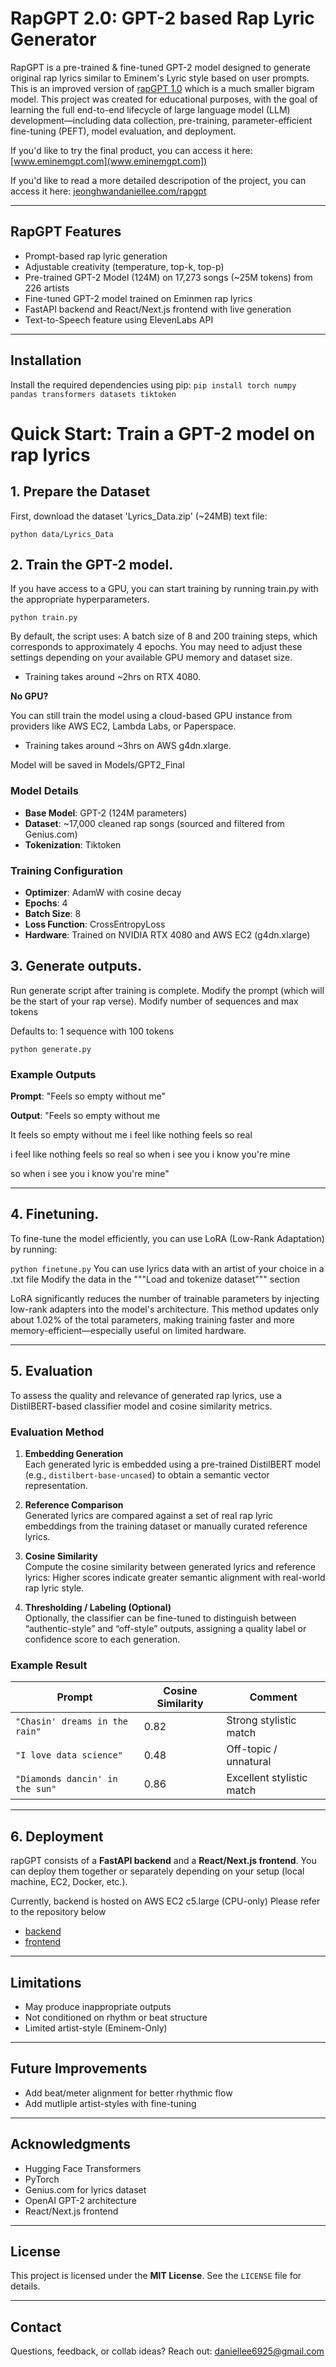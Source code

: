 # RapGPT 2.0: GPT-2 based Rap Lyric Generator

RapGPT is a pre-trained & fine-tuned GPT-2 model designed to generate original rap lyrics similar to Eminem's Lyric style based on user prompts. This is an improved version of [rapGPT 1.0](https://github.com/daniellee6925/rapGPT) which is a much smaller bigram model. This project was created for educational purposes, with the goal of learning the full end-to-end lifecycle of large language model (LLM) development—including data collection, pre-training, parameter-efficient fine-tuning (PEFT), model evaluation, and deployment.

If you'd like to try the final product, you can access it here: [www.eminemgpt.com](www.eminemgpt.com])

If you'd like to read a more detailed descripotion of the project, you can access it here: [jeonghwandaniellee.com/rapgpt](https://www.jeonghwandaniellee.com/rapgpt)


---

## RapGPT Features

- Prompt-based rap lyric generation
- Adjustable creativity (temperature, top-k, top-p)
- Pre-trained GPT-2 Model (124M) on 17,273 songs (~25M tokens) from 226 artists
- Fine-tuned GPT-2 model trained on Eminmen rap lyrics
- FastAPI backend and React/Next.js frontend with live generation
- Text-to-Speech feature using ElevenLabs API

---
## Installation

Install the required dependencies using pip:
`pip install torch numpy pandas transformers datasets tiktoken`


# Quick Start: Train a GPT-2 model on rap lyrics


## 1. Prepare the Dataset

First, download the dataset 'Lyrics_Data.zip' (~24MB) text file:


`python data/Lyrics_Data`

## 2. Train the GPT-2 model.
If you have access to a GPU, you can start training by running train.py with the appropriate hyperparameters.

`python train.py`

By default, the script uses:
A batch size of 8 and 200 training steps, which corresponds to approximately 4 epochs. You may need to adjust these settings depending on your available GPU memory and dataset size.
- Training takes around ~2hrs on RTX 4080.

**No GPU?**

You can still train the model using a cloud-based GPU instance from providers like AWS EC2, Lambda Labs, or Paperspace.
- Training takes around ~3hrs on AWS g4dn.xlarge.

Model will be saved in Models/GPT2_Final

### Model Details

- **Base Model**: GPT-2 (124M parameters)
- **Dataset**: ~17,000 cleaned rap songs (sourced and filtered from Genius.com)
- **Tokenization**: Tiktoken

### Training Configuration

- **Optimizer**: AdamW with cosine decay
- **Epochs**: 4
- **Batch Size**: 8
- **Loss Function**: CrossEntropyLoss
- **Hardware**: Trained on NVIDIA RTX 4080 and AWS EC2 (g4dn.xlarge)


## 3. Generate outputs.
Run generate script after training is complete. 
Modify the prompt (which will be the start of your rap verse).
Modify number of sequences and max tokens

Defaults to: 
1 sequence with 100 tokens

`python generate.py`

### Example Outputs

**Prompt**: "Feels so empty without me"  

**Output**: "Feels so empty without me 

It feels so empty without me i feel like nothing feels so real

i feel like nothing feels so real so when i see you i know you're mine

so when i see you i know you're mine"

---


## 4. Finetuning.
To fine-tune the model efficiently, you can use LoRA (Low-Rank Adaptation) by running:

`python finetune.py`
You can use lyrics data with an artist of your choice in a .txt file
Modify the data in the """Load and tokenize dataset""" section

LoRA significantly reduces the number of trainable parameters by injecting low-rank adapters into the model's architecture. This method updates only about 1.02% of the total parameters, making training faster and more memory-efficient—especially useful on limited hardware.

---

## 5. Evaluation

To assess the quality and relevance of generated rap lyrics, use a DistilBERT-based classifier model and cosine similarity metrics.

### Evaluation Method

1. **Embedding Generation**  
   Each generated lyric is embedded using a pre-trained DistilBERT model (e.g., `distilbert-base-uncased`) to obtain a semantic vector representation.

2. **Reference Comparison**  
   Generated lyrics are compared against a set of real rap lyric embeddings from the training dataset or manually curated reference lyrics.

3. **Cosine Similarity**  
   Compute the cosine similarity between generated lyrics and reference lyrics:
   Higher scores indicate greater semantic alignment with real-world rap lyric style.

4. **Thresholding / Labeling (Optional)**  
   Optionally, the classifier can be fine-tuned to distinguish between “authentic-style” and “off-style” outputs, assigning a quality label or confidence score to each generation.

### Example Result

| Prompt                          | Cosine Similarity | Comment                   |
|---------------------------------|-------------------|---------------------------|
| `"Chasin' dreams in the rain"` | 0.82              | Strong stylistic match    |
| `"I love data science"`        | 0.48              | Off-topic / unnatural     |
| `"Diamonds dancin' in the sun"`| 0.86              | Excellent stylistic match |


---

## 6. Deployment
rapGPT consists of a **FastAPI backend** and a **React/Next.js frontend**. You can deploy them together or separately depending on your setup (local machine, EC2, Docker, etc.).

Currently, backend is hosted on AWS EC2 c5.large (CPU-only)
Please refer to the repository below

- [backend](https://github.com/daniellee6925/rapGPT_backend])
- [frontend](https://github.com/daniellee6925/rapGPT_frontend])

---
## Limitations

- May produce inappropriate outputs  
- Not conditioned on rhythm or beat structure  
- Limited artist-style (Eminem-Only)

---

## Future Improvements

- Add beat/meter alignment for better rhythmic flow  
- Add mutliple artist-styles with fine-tuning


---

## Acknowledgments

- Hugging Face Transformers  
- PyTorch  
- Genius.com for lyrics dataset 
- OpenAI GPT-2 architecture  
- React/Next.js frontend  

---

## License

This project is licensed under the **MIT License**. See the `LICENSE` file for details.

---

## Contact

Questions, feedback, or collab ideas? Reach out: [daniellee6925@gmail.com](mailto:daniellee6925@gmail.com)

